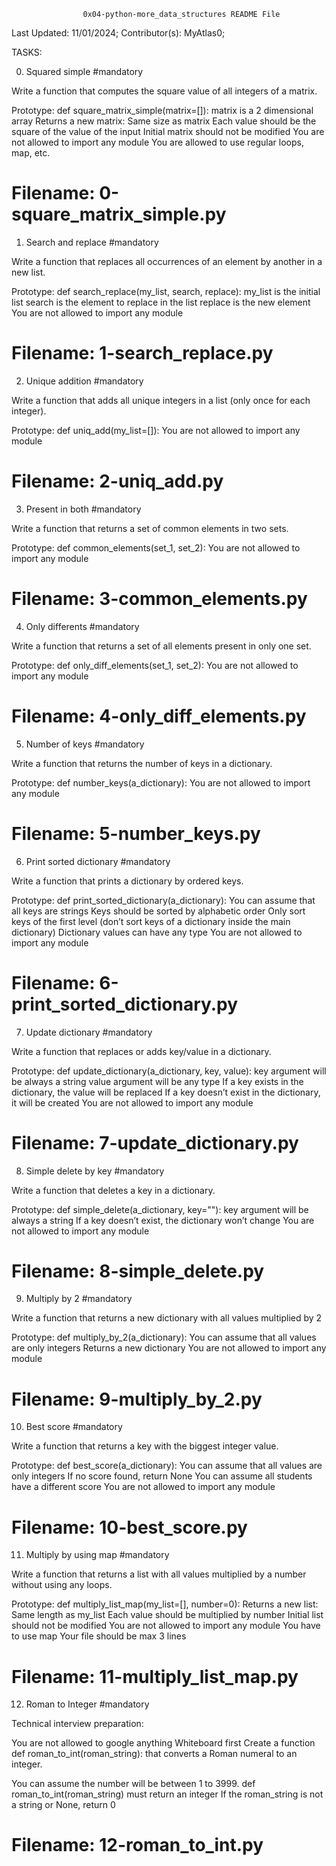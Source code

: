 					0x04-python-more_data_structures README File



Last Updated: 11/01/2024;
Contributor(s): MyAtlas0;


TASKS:

0. Squared simple
#mandatory

Write a function that computes the square value of all integers of a matrix.

Prototype: def square_matrix_simple(matrix=[]):
matrix is a 2 dimensional array
Returns a new matrix:
Same size as matrix
Each value should be the square of the value of the input
Initial matrix should not be modified
You are not allowed to import any module
You are allowed to use regular loops, map, etc.

# Filename: 0-square_matrix_simple.py




1. Search and replace
#mandatory

Write a function that replaces all occurrences of an element by another in a new list.

Prototype: def search_replace(my_list, search, replace):
my_list is the initial list
search is the element to replace in the list
replace is the new element
You are not allowed to import any module

# Filename: 1-search_replace.py




2. Unique addition
#mandatory

Write a function that adds all unique integers in a list (only once for each integer).

Prototype: def uniq_add(my_list=[]):
You are not allowed to import any module

# Filename: 2-uniq_add.py





3. Present in both
#mandatory

Write a function that returns a set of common elements in two sets.

Prototype: def common_elements(set_1, set_2):
You are not allowed to import any module

# Filename: 3-common_elements.py




4. Only differents
#mandatory

Write a function that returns a set of all elements present in only one set.

Prototype: def only_diff_elements(set_1, set_2):
You are not allowed to import any module

# Filename: 4-only_diff_elements.py





5. Number of keys
#mandatory

Write a function that returns the number of keys in a dictionary.

Prototype: def number_keys(a_dictionary):
You are not allowed to import any module

# Filename: 5-number_keys.py





6. Print sorted dictionary
#mandatory

Write a function that prints a dictionary by ordered keys.

Prototype: def print_sorted_dictionary(a_dictionary):
You can assume that all keys are strings
Keys should be sorted by alphabetic order
Only sort keys of the first level (don’t sort keys of a dictionary inside the main dictionary)
Dictionary values can have any type
You are not allowed to import any module

# Filename: 6-print_sorted_dictionary.py





7. Update dictionary
#mandatory

Write a function that replaces or adds key/value in a dictionary.

Prototype: def update_dictionary(a_dictionary, key, value):
key argument will be always a string
value argument will be any type
If a key exists in the dictionary, the value will be replaced
If a key doesn’t exist in the dictionary, it will be created
You are not allowed to import any module

# Filename: 7-update_dictionary.py





8. Simple delete by key
#mandatory

Write a function that deletes a key in a dictionary.

Prototype: def simple_delete(a_dictionary, key=""):
key argument will be always a string
If a key doesn’t exist, the dictionary won’t change
You are not allowed to import any module

# Filename: 8-simple_delete.py





9. Multiply by 2
#mandatory

Write a function that returns a new dictionary with all values multiplied by 2

Prototype: def multiply_by_2(a_dictionary):
You can assume that all values are only integers
Returns a new dictionary
You are not allowed to import any module

# Filename: 9-multiply_by_2.py




10. Best score
#mandatory

Write a function that returns a key with the biggest integer value.

Prototype: def best_score(a_dictionary):
You can assume that all values are only integers
If no score found, return None
You can assume all students have a different score
You are not allowed to import any module

# Filename: 10-best_score.py





11. Multiply by using map
#mandatory

Write a function that returns a list with all values multiplied by a number without using any loops.

Prototype: def multiply_list_map(my_list=[], number=0):
Returns a new list:
Same length as my_list
Each value should be multiplied by number
Initial list should not be modified
You are not allowed to import any module
You have to use map
Your file should be max 3 lines

# Filename: 11-multiply_list_map.py





12. Roman to Integer
#mandatory

Technical interview preparation:

You are not allowed to google anything
Whiteboard first
Create a function def roman_to_int(roman_string): that converts a Roman numeral to an integer.

You can assume the number will be between 1 to 3999.
def roman_to_int(roman_string) must return an integer
If the roman_string is not a string or None, return 0

# Filename: 12-roman_to_int.py
